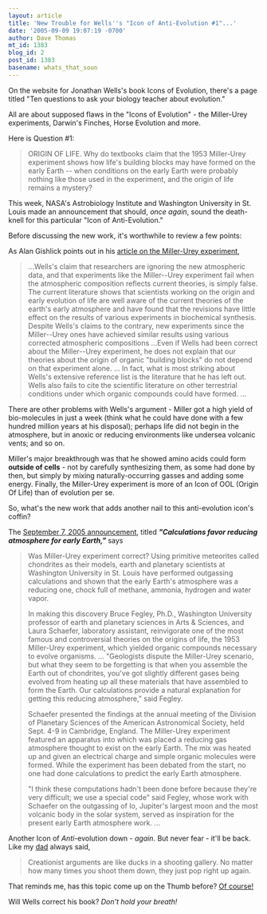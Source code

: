 ```yaml
---
layout: article
title: 'New Trouble for Wells''s "Icon of Anti-Evolution #1"...'
date: '2005-09-09 19:07:19 -0700'
author: Dave Thomas
mt_id: 1383
blog_id: 2
post_id: 1383
basename: whats_that_soun
---
```

On the website for Jonathan Wells's book Icons of Evolution, there's a page titled "Ten questions to ask your biology teacher about evolution."

All are about supposed flaws in the "Icons of Evolution" - the Miller-Urey experiments, Darwin's Finches, Horse Evolution and more.

Here is Question #1: 


> ORIGIN OF LIFE. Why do textbooks claim that the 1953 Miller-Urey experiment shows how life's building blocks may have formed on the early Earth -- when conditions on the early Earth were probably nothing like those used in the experiment, and the origin of life remains a mystery?

This week, NASA's Astrobiology Institute and Washington University in St. Louis made an announcement that should, _once again_, sound the death-knell for this particular "Icon of Anti-Evolution."

Before discussing the new work, it's worthwhile to review a few points:

As Alan Gishlick points out in his [ article on the Miller-Urey experiment](http://www.ncseweb.org/icons/icons1.pdf), 


> ...Wells's claim that researchers are ignoring the new atmospheric data, and that experiments like the Miller--Urey experiment fail when the atmospheric composition reflects current theories, is simply false. The current literature shows that scientists working on the origin and early evolution of life are well aware of the current theories of the earth's early atmosphere and have found that the revisions have little effect on the results of various experiments in biochemical synthesis. Despite Wells's claims to the contrary, new experiments since the Miller--Urey ones have achieved similar results using various corrected atmospheric compositions ...Even if Wells had been correct about the Miller--Urey experiment, he does not explain that our theories about the origin of organic "building blocks" do not depend on that experiment alone. ... In fact, what is most striking about Wells's extensive reference list is the literature that he has left out. Wells also fails to cite the scientific literature on other terrestrial conditions under which organic compounds could have formed. ... 

There are other problems with Wells's argument - Miller got a high yield of bio-molecules in just a week (think what he could have done with a few hundred million years at his disposal); perhaps life did not begin in the atmosphere, but in anoxic or reducing environments like undersea volcanic vents; and so on.

Miller's major breakthrough was that he showed amino acids could form **outside of cells** - not by carefully synthesizing them, as some had done by then, but simply by mixing naturally-occurring gasses and adding some energy.  Finally, the Miller-Urey experiment is more of an Icon of OOL (Origin Of Life) than of evolution per se.

So, what's the new work that adds another nail to this anti-evolution icon's coffin? 

The [September 7, 2005 announcement](http://www.eurekalert.org/pub_releases/2005-09/wuis-cfr090705.php), titled **_"Calculations favor reducing atmosphere for early Earth,"_** says


> Was Miller-Urey experiment correct?
> Using primitive meteorites called chondrites as their models, earth and planetary scientists at Washington University in St. Louis have performed outgassing calculations and shown that the early Earth's atmosphere was a reducing one, chock full of methane, ammonia, hydrogen and water vapor.
> 
> In making this discovery Bruce Fegley, Ph.D., Washington University professor of earth and planetary sciences in Arts & Sciences, and Laura Schaefer, laboratory assistant, reinvigorate one of the most famous and controversial theories on the origins of life, the 1953 Miller-Urey experiment, which yielded organic compounds necessary to evolve organisms. ... "Geologists dispute the Miller-Urey scenario, but what they seem to be forgetting is that when you assemble the Earth out of chondrites, you've got slightly different gases being evolved from heating up all these materials that have assembled to form the Earth. Our calculations provide a natural explanation for getting this reducing atmosphere," said Fegley.
> 
> Schaefer presented the findings at the annual meeting of the Division of Planetary Sciences of the American Astronomical Society, held Sept. 4-9 in Cambridge, England. The Miller-Urey experiment featured an apparatus into which was placed a reducing gas atmosphere thought to exist on the early Earth. The mix was heated up and given an electrical charge and simple organic molecules were formed. While the experiment has been debated from the start, no one had done calculations to predict the early Earth atmosphere.
> 
> "I think these computations hadn't been done before because they're very difficult; we use a special code" said Fegley, whose work with Schaefer on the outgassing of Io, Jupiter's largest moon and the most volcanic body in the solar system, served as inspiration for the present early Earth atmosphere work. ...

Another Icon of _Anti_-evolution down - _again_.  But never fear - it'll be back.  Like my [dad](http://www.nmsr.org/acrodino.htm) always said, 


> Creationist arguments are like ducks in a shooting gallery.  No matter how many times you shoot them down, they just pop right up again.

That reminds me, has this topic come up on the Thumb before?  [Of course!](http://www.pandasthumb.org/pt-archives/000999.html)

Will Wells correct his book?  _Don't hold your breath!_
